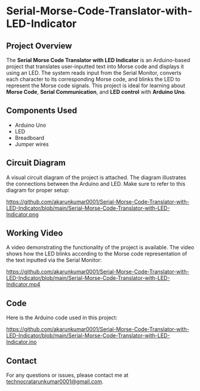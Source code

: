 # Serial-Morse-Code-Translator-with-LED-Indicator

## Project Overview

The **Serial Morse Code Translator with LED Indicator** is an Arduino-based project that translates user-inputted text into Morse code and displays it using an LED. The system reads input from the Serial Monitor, converts each character to its corresponding Morse code, and blinks the LED to represent the Morse code signals. This project is ideal for learning about **Morse Code**, **Serial Communication**, and **LED control** with **Arduino Uno**.

## Components Used

- Arduino Uno
- LED
- Breadboard
- Jumper wires

## Circuit Diagram

A visual circuit diagram of the project is attached. The diagram illustrates the connections between the Arduino and LED. Make sure to refer to this diagram for proper setup:

https://github.com/akarunkumar0001/Serial-Morse-Code-Translator-with-LED-Indicator/blob/main/Serial-Morse-Code-Translator-with-LED-Indicator.png


## Working Video

A video demonstrating the functionality of the project is available. The video shows how the LED blinks according to the Morse code representation of the text inputted via the Serial Monitor:

https://github.com/akarunkumar0001/Serial-Morse-Code-Translator-with-LED-Indicator/blob/main/Serial-Morse-Code-Translator-with-LED-Indicator.mp4


## Code

Here is the Arduino code used in this project:

https://github.com/akarunkumar0001/Serial-Morse-Code-Translator-with-LED-Indicator/blob/main/Serial-Morse-Code-Translator-with-LED-Indicator.ino

## Contact
For any questions or issues, please contact me at technocratarunkumar0001@gmail.com.
